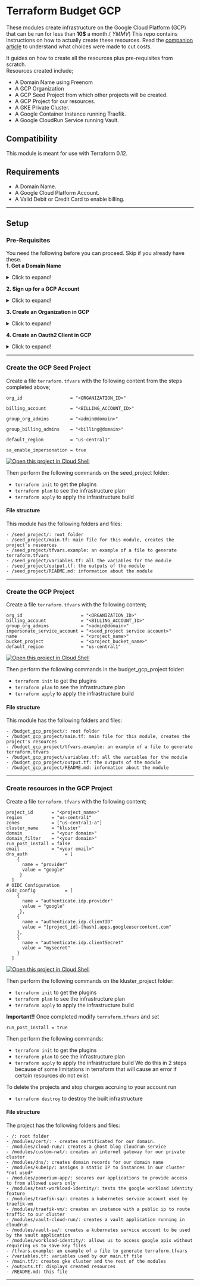 # Terraform Budget GCP

These modules create infrastructure on the Google Cloud Platform (GCP) that can be run for less than **10$** a month.( *YMMV*)
This repo contains instructions on how to actually create these resources.
Read the [companion article](../../../budget-gcp) to understand what choices were made to cut costs.

It guides on how to create all the resources plus pre-requisites from scratch.  
Resources created  include;

- A Domain Name using Freenom
- A GCP Organization
- A GCP Seed Project from which other projects will be created.
- A GCP Project for our resources.
- A GKE Private Cluster.
- A Google Container Instance running Traefik.
- A Google CloudRun Service running Vault.


## Compatibility

 This module is meant for use with Terraform 0.12. 

## Requirements
* A Domain Name.
* A Google Cloud Platform Account.
* A Valid Debit or Credit Card to enable billing.
---
## Setup
### Pre-Requisites
You need the following before you can proceed. Skip if you already have these.  
**1. Get a Domain Name**
<details>
  <summary>Click to expand!</summary>
TODO
</details>

**2. Sign up for a GCP Account**
<details>
  <summary>Click to expand!</summary>
TODO
</details>

**3. Create an Organization in GCP**
<details>
  <summary>Click to expand!</summary>
TODO
</details>

**4. Create an Oauth2 Client in GCP**
<details>
  <summary>Click to expand!</summary>
TODO
</details>

---

### Create the GCP Seed Project

Create a file `terraform.tfvars` with the following content from the steps completed above;

```
org_id                  = "<ORGANIZATION_ID>"

billing_account         = "<BILLING_ACCOUNT_ID>"

group_org_admins        = "<admin@domain>"

group_billing_admins    = "<billing@domain>"

default_region          = "us-central1"

sa_enable_impersonation = true

```

[![Open this project in Cloud Shell](http://gstatic.com/cloudssh/images/open-btn.png)](https://console.cloud.google.com/cloudshell/open?git_repo=https://github.com/nufailtd/terraform-budget-gcp&open_in_editor=seed_project/terraform.tfvars)

Then perform the following commands on the seed_project folder:

- `terraform init` to get the plugins
- `terraform plan` to see the infrastructure plan
- `terraform apply` to apply the infrastructure build
#### File structure
This module has the following folders and files:
```
- /seed_project/: root folder
- /seed_project/main.tf: main file for this module, creates the project's resources
- /seed_project/tfvars.example: an example of a file to generate terraform.tfvars
- /seed_project/variables.tf: all the variables for the module
- /seed_project/output.tf: the outputs of the module
- /seed_project/README.md: information about the module
```
---
### Create the GCP Project
Create a file `terraform.tfvars` with the following content;

```
org_id                      = "<ORGANIZATION_ID>"
billing_account             = "<BILLING_ACCOUNT_ID>"
group_org_admins            = "<admin@domain>"
impersonate_service_account = "<seed_project service account>"
name                        = "<project_name>"
bucket_project              = "<project_bucket_name>"
default_region              = "us-central1"
```

[![Open this project in Cloud Shell](http://gstatic.com/cloudssh/images/open-btn.png)](https://console.cloud.google.com/cloudshell/open?git_repo=https://github.com/nufailtd/terraform-budget-gcp&open_in_editor=budget_gcp_project/terraform.tfvars)

Then perform the following commands in the budget_gcp_project folder:

- `terraform init` to get the plugins
- `terraform plan` to see the infrastructure plan
- `terraform apply` to apply the infrastructure build
#### File structure
This module has the following folders and files:
```
- /budget_gcp_project/: root folder
- /budget_gcp_project/main.tf: main file for this module, creates the project's resources
- /budget_gcp_project/tfvars.example: an example of a file to generate terraform.tfvars
- /budget_gcp_project/variables.tf: all the variables for the module
- /budget_gcp_project/output.tf: the outputs of the module
- /budget_gcp_project/README.md: information about the module
```
---
### Create resources in the GCP Project
Create a file `terraform.tfvars` with the following content;

```
project_id       = "<project_name>"
region           = "us-central1"
zones            = ["us-central1-a"]
cluster_name     = "kluster"
domain           = "<your domain>"
domain_filter    = "<your domain>"
run_post_install = false
email            = "<your email>"
dns_auth              = [
    {
      name = "provider"
      value = "google"
     }
  ]
# OIDC Configuration
oidc_config           = [
    {
      name = "authenticate.idp.provider"
      value = "google"
     },
    {
      name = "authenticate.idp.clientID"
      value = "[project_id]-[hash].apps.googleusercontent.com"
    },
    {
      name = "authenticate.idp.clientSecret"
      value = "mysecret"
    }
  ]
```

[![Open this project in Cloud Shell](http://gstatic.com/cloudssh/images/open-btn.png)](https://console.cloud.google.com/cloudshell/open?git_repo=https://github.com/nufailtd/terraform-budget-gcp&open_in_editor=terraform.tfvars)

Then perform the following commands on the kluster_project folder:

- `terraform init` to get the plugins
- `terraform plan` to see the infrastructure plan
- `terraform apply` to apply the infrastructure build

**Important!!**
Once completed modify `terraform.tfvars` and set
```
run_post_install = true
```
Then perform the following commands:

- `terraform init` to get the plugins
- `terraform plan` to see the infrastructure plan
- `terraform apply` to apply the infrastructure build
We do this in 2 steps because of some limitations in terraform that will cause an error if certain resources do not exist.

To delete the projects and stop charges accruing to your account run

- `terraform destroy` to destroy the built infrastructure
#### File structure
The project has the following folders and files:
```
- /: root folder
- /modules/cert/: - creates certificated for our domain.
- /modules/cloud-run/: creates a ghost blog cloudrun service
- /modules/custom-nat/: creates an internet gateway for our private cluster
- /modules/dns/: creates domain records for our domain name
- /modules/kubeip/: assigns a static IP to instances in our cluster *not used*
- /modules/pomerium-app/: secures our applications to provide access to from allowed users only
- /modules/test-workload-identity/: tests the google workload identity feature
- /modules/traefik-sa/: creates a kubernetes service account used by traefik-vm
- /modules/traefik-vm/: creates an instance with a public ip to route traffic to our cluster
- /modules/vault-cloud-run/: creates a vault application running in cloudrun
- /modules/vault-sa/: creates a kubernetes service account to be used by the vault application
- /modules/workload-identity/: allows us to access google apis without requiring us to save key files
- /tfvars.example: an example of a file to generate terraform.tfvars
- /variables.tf: variables used by our main.tf file
- /main.tf/: creates gke cluster and the rest of the modules
- /outputs.tf: displays created resources
- /README.md: this file
```
---

